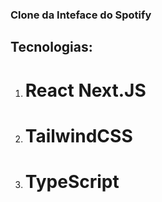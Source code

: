 ### Clone da Inteface do Spotify

## Tecnologias: 

  1. # React Next.JS
  2. # TailwindCSS
  3. # TypeScript
